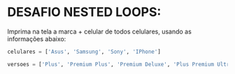 # DESAFIO NESTED LOOPS:

Imprima na tela a marca + celular de todos celulares, usando as informações abaixo:

```python
celulares = ['Asus', 'Samsung', 'Sony', 'IPhone']

versoes = ['Plus', 'Premium Plus', 'Premium Deluxe', 'Plus Premium Ultra']
```

